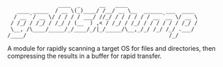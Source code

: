 ```
                ____  _      __   ____                      
   ____ _____  / __ \(_)____/ /__/ __ \__  ______ ___  ____ 
  / __ `/ __ \/ / / / / ___/ //_/ / / / / / / __ `__ \/ __ \
 / /_/ / /_/ / /_/ / (__  ) ,< / /_/ / /_/ / / / / / / /_/ /
 \__, /\____/_____/_/____/_/|_/_____/\__,_/_/ /_/ /_/ .___/ 
/____/                                             /_/  
```
A module for rapidly scanning a target OS for files and directories, then compressing the results in a buffer for rapid transfer.
